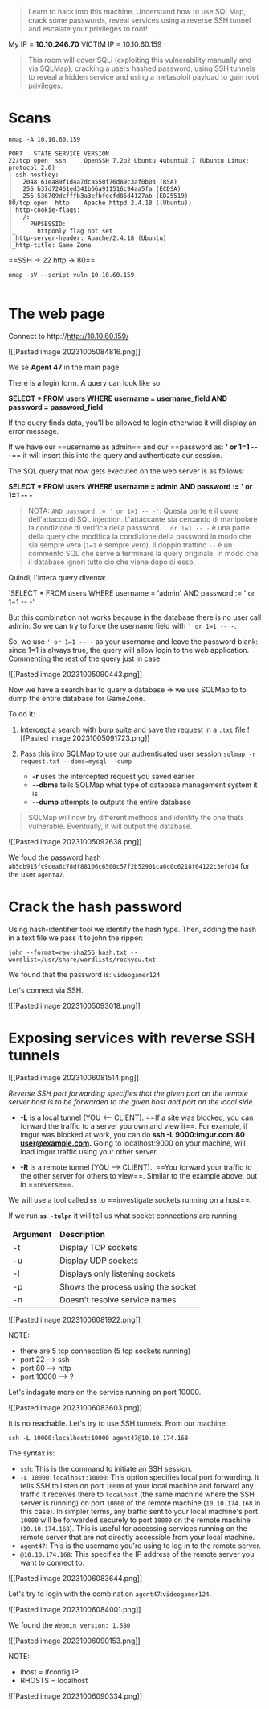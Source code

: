 >Learn to hack into this machine. Understand how to use SQLMap, crack some passwords, reveal services using a reverse SSH tunnel and escalate your privileges to root!

My IP = **10.10.246.70**
VICTIM IP = 10.10.60.159

>This room will cover SQLi (exploiting this vulnerability manually and via SQLMap), cracking a users hashed password, using SSH tunnels to reveal a hidden service and using a metasploit payload to gain root privileges.

# Scans

`nmap -A 10.10.60.159`

```
PORT   STATE SERVICE VERSION
22/tcp open  ssh     OpenSSH 7.2p2 Ubuntu 4ubuntu2.7 (Ubuntu Linux; protocol 2.0)
| ssh-hostkey: 
|   2048 61ea89f1d4a7dca550f76d89c3af0b03 (RSA)
|   256 b37d72461ed341b66a911516c94aa5fa (ECDSA)
|_  256 536709dcfffb3a3efbfecfd86d4127ab (ED25519)
80/tcp open  http    Apache httpd 2.4.18 ((Ubuntu))
| http-cookie-flags: 
|   /: 
|     PHPSESSID: 
|_      httponly flag not set
|_http-server-header: Apache/2.4.18 (Ubuntu)
|_http-title: Game Zone

```

==SSH -> 22
http -> 80==

`nmap -sV --script vuln 10.10.60.159`

```

```


# The web page

Connect to http://http://10.10.60.159/

![[Pasted image 20231005084816.png]]

We se **Agent 47** in the main page.

There is a login form. A query can look like so:

**SELECT * FROM users WHERE username = username_field AND password = password_field**

If the query finds data, you'll be allowed to login otherwise it will display an error message.

If we have our ==username as admin== and our ==password as: **' or 1=1 -- -**== it will insert this into the query and authenticate our session.

The SQL query that now gets executed on the web server is as follows:

**SELECT * FROM users WHERE username = admin AND password := ' or 1=1 -- -**

>NOTA:
>`AND password := ' or 1=1 -- -'`: Questa parte è il cuore dell'attacco di SQL injection. L'attaccante sta cercando di manipolare la condizione di verifica della password. `' or 1=1 -- -` è una parte della query che modifica la condizione della password in modo che sia sempre vera (`1=1` è sempre vero). Il doppio trattino `--` è un commento SQL che serve a terminare la query originale, in modo che il database ignori tutto ciò che viene dopo di esso.

Quindi, l'intera query diventa:

`SELECT * FROM users WHERE username = 'admin' AND password := ' or 1=1 -- -'

But this combination not works because in the database there is no user call admin.
So we can try to force the username field with `' or 1=1 -- -`.

So, we use `' or 1=1 -- -` as your username and leave the password blank: since 1=1 is always true, the query will allow login to the web application. Commenting the rest of the query just in case.

![[Pasted image 20231005090443.png]]

Now we have a search bar to query a database => we use SQLMap to to dump the entire database for GameZone.

To do it:

1. Intercept a search with burp suite and save the request in a `.txt` file
![[Pasted image 20231005091723.png]]

2. Pass this into SQLMap to use our authenticated user session
	`sqlmap -r request.txt --dbms=mysql --dump`
	- **-r** uses the intercepted request you saved earlier  
	- **--dbms** tells SQLMap what type of database management system it is  
	- **--dump** attempts to outputs the entire database


> SQLMap will now try different methods and identify the one thats vulnerable. Eventually, it will output the database.

![[Pasted image 20231005092638.png]]

We foud the password hash : `ab5db915fc9cea6c78df88106c6500c57f2b52901ca6c0c6218f04122c3efd14` for the user `agent47`.
# Crack the hash password

Using hash-identifier tool we identify the hash type.
Then, adding the hash in a text file we pass it to john the ripper:

```
john --format=raw-sha256 hash.txt --wordlist=/usr/share/wordlists/rockyou.txt
```

We found that the password is: `videogamer124`

Let's connect via SSH.

![[Pasted image 20231005093018.png]]


# Exposing services with reverse SSH tunnels

![[Pasted image 20231006081514.png]]

*Reverse SSH port forwarding specifies that the given port on the remote server host is to be forwarded to the given host and port on the local side.*

- **-L** is a local tunnel (YOU <-- CLIENT). 
	==If a site was blocked, you can forward the traffic to a server you own and view it==. For example, if imgur was blocked at work, you can do **ssh -L 9000:imgur.com:80 user@example.com.** Going to localhost:9000 on your machine, will load imgur traffic using your other server.

- **-R** is a remote tunnel (YOU --> CLIENT). 
	==You forward your traffic to the other server for others to view==. Similar to the example above, but in ==reverse==.


We will use a tool called **`ss`** to ==investigate sockets running on a host==.

If we run **`ss -tulpn`** it will tell us what socket connections are running

|   |   |
|---|---|
|**Argument**|**Description**|
|-t|Display TCP sockets|
|-u|Display UDP sockets|
|-l|Displays only listening sockets|
|-p|Shows the process using the socket|
|-n|Doesn't resolve service names|

![[Pasted image 20231006081922.png]]

NOTE:
- there are 5 tcp connecction (5 tcp sockets running)
- port 22 --> ssh
- port 80 --> http
- port 10000 --> ?

Let's indagate more on the service running on port 10000.

![[Pasted image 20231006083603.png]]


It is no reachable. Let's try to use SSH tunnels. From our machine:

`ssh -L 10000:localhost:10000 agent47@10.10.174.168`

The syntax is:
- `ssh`: This is the command to initiate an SSH session.
- `-L 10000:localhost:10000`: This option specifies local port forwarding. It tells SSH to listen on port `10000` of your local machine and forward any traffic it receives there to `localhost` (the same machine where the SSH server is running) on port `10000` of the remote machine (`10.10.174.168` in this case).
    In simpler terms, any traffic sent to your local machine's port `10000` will be forwarded securely to port `10000` on the remote machine (`10.10.174.168`). This is useful for accessing services running on the remote server that are not directly accessible from your local machine.
- `agent47`: This is the username you're using to log in to the remote server.
- `@10.10.174.168`: This specifies the IP address of the remote server you want to connect to.

![[Pasted image 20231006083644.png]]

Let's try to login with the combination `agent47`:`videogamer124`.

![[Pasted image 20231006084001.png]]

We found the `Webmin version: 1.580`

![[Pasted image 20231006090153.png]]

NOTE:
- lhost = ifconfig IP
- RHOSTS = localhost

![[Pasted image 20231006090334.png]]




